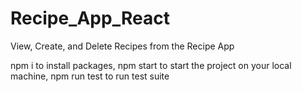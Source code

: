 # Recipe_App_React
View, Create, and Delete Recipes from the Recipe App 

npm i to install packages,
npm start to start the project on your local machine, 
npm run test to run test suite 
